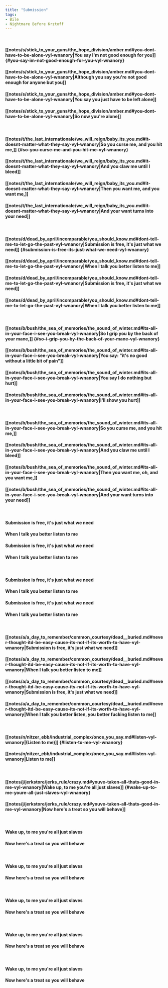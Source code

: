 ```yaml
---
title: "Submission"
tags:
- Bile
- Nightmare Before Krztoff
---
```

&nbsp;
#### [[notes/s/stick_to_your_guns/the_hope_division/amber.md#you-dont-have-to-be-alone-vyl-wnanory|You say I'm not good enough for you]] {#you-say-im-not-good-enough-for-you-vyl-wnanory}
#### [[notes/s/stick_to_your_guns/the_hope_division/amber.md#you-dont-have-to-be-alone-vyl-wnanory|Although you say you're not good enough for anyone but you]]
#### [[notes/s/stick_to_your_guns/the_hope_division/amber.md#you-dont-have-to-be-alone-vyl-wnanory|You say you just have to be left alone]]
#### [[notes/s/stick_to_your_guns/the_hope_division/amber.md#you-dont-have-to-be-alone-vyl-wnanory|So now you're alone]]
&nbsp;
#### [[notes/t/the_last_internationale/we_will_reign/baby_its_you.md#it-doesnt-matter-what-they-say-vyl-wnanory|So you curse me, and you hit me,]] {#so-you-curse-me-and-you-hit-me-vyl-wnanory}
#### [[notes/t/the_last_internationale/we_will_reign/baby_its_you.md#it-doesnt-matter-what-they-say-vyl-wnanory|And you claw me until I bleed]]
#### [[notes/t/the_last_internationale/we_will_reign/baby_its_you.md#it-doesnt-matter-what-they-say-vyl-wnanory|Then you want me, and you want me,]]
#### [[notes/t/the_last_internationale/we_will_reign/baby_its_you.md#it-doesnt-matter-what-they-say-vyl-wnanory|And your want turns into your need]]
&nbsp;
#### [[notes/d/dead_by_april/incomparable/you_should_know.md#dont-tell-me-to-let-go-the-past-vyl-wnanory|Submission is free, it's just what we need]] {#submission-is-free-its-just-what-we-need-vyl-wnanory}
#### [[notes/d/dead_by_april/incomparable/you_should_know.md#dont-tell-me-to-let-go-the-past-vyl-wnanory|When I talk you better listen to me]]
#### [[notes/d/dead_by_april/incomparable/you_should_know.md#dont-tell-me-to-let-go-the-past-vyl-wnanory|Submission is free, it's just what we need]]
#### [[notes/d/dead_by_april/incomparable/you_should_know.md#dont-tell-me-to-let-go-the-past-vyl-wnanory|When I talk you better listen to me]]
&nbsp;
#### [[notes/b/bush/the_sea_of_memories/the_sound_of_winter.md#its-all-in-your-face-i-see-you-break-vyl-wnanory|So I grip you by the back of your mane,]] {#so-i-grip-you-by-the-back-of-your-mane-vyl-wnanory}
#### [[notes/b/bush/the_sea_of_memories/the_sound_of_winter.md#its-all-in-your-face-i-see-you-break-vyl-wnanory|You say: "it's no good without a little bit of pain"]]
#### [[notes/b/bush/the_sea_of_memories/the_sound_of_winter.md#its-all-in-your-face-i-see-you-break-vyl-wnanory|You say I do nothing but hurt]]
#### [[notes/b/bush/the_sea_of_memories/the_sound_of_winter.md#its-all-in-your-face-i-see-you-break-vyl-wnanory|I'll show you hurt]]
&nbsp;
#### [[notes/b/bush/the_sea_of_memories/the_sound_of_winter.md#its-all-in-your-face-i-see-you-break-vyl-wnanory|So you curse me, and you hit me,]]
#### [[notes/b/bush/the_sea_of_memories/the_sound_of_winter.md#its-all-in-your-face-i-see-you-break-vyl-wnanory|And you claw me until I bleed]]
#### [[notes/b/bush/the_sea_of_memories/the_sound_of_winter.md#its-all-in-your-face-i-see-you-break-vyl-wnanory|Then you want me, oh, and you want me,]]
#### [[notes/b/bush/the_sea_of_memories/the_sound_of_winter.md#its-all-in-your-face-i-see-you-break-vyl-wnanory|And your want turns into your need]]
&nbsp;
#### Submission is free, it's just what we need
#### When I talk you better listen to me
#### Submission is free, it's just what we need
#### When I talk you better listen to me
&nbsp;
#### Submission is free, it's just what we need
#### When I talk you better listen to me
#### Submission is free, it's just what we need
#### When I talk you better listen to me
&nbsp;
#### [[notes/a/a_day_to_remember/common_courtesy/dead__buried.md#never-thought-itd-be-easy-cause-its-not-if-its-worth-to-have-vyl-wnanory|Submission is free, it's just what we need]]
#### [[notes/a/a_day_to_remember/common_courtesy/dead__buried.md#never-thought-itd-be-easy-cause-its-not-if-its-worth-to-have-vyl-wnanory|When I talk you better listen to me]]
#### [[notes/a/a_day_to_remember/common_courtesy/dead__buried.md#never-thought-itd-be-easy-cause-its-not-if-its-worth-to-have-vyl-wnanory|Submission is free, it's just what we need]]
#### [[notes/a/a_day_to_remember/common_courtesy/dead__buried.md#never-thought-itd-be-easy-cause-its-not-if-its-worth-to-have-vyl-wnanory|When I talk you better listen, you better fucking listen to me]]
&nbsp;
#### [[notes/n/nitzer_ebb/industrial_complex/once_you_say.md#listen-vyl-wnanory|(Listen to me)]] {#listen-to-me-vyl-wnanory}
#### [[notes/n/nitzer_ebb/industrial_complex/once_you_say.md#listen-vyl-wnanory|Listen to me]]
&nbsp;
#### [[notes/j/jerkstore/jerks_rule/crazy.md#youve-taken-all-thats-good-in-me-vyl-wnanory|Wake up, to me you're all just slaves]] {#wake-up-to-me-youre-all-just-slaves-vyl-wnanory}
#### [[notes/j/jerkstore/jerks_rule/crazy.md#youve-taken-all-thats-good-in-me-vyl-wnanory|Now here's a treat so you will behave]]
&nbsp;
#### Wake up, to me you're all just slaves
#### Now here's a treat so you will behave
&nbsp;
#### Wake up, to me you're all just slaves
#### Now here's a treat so you will behave
&nbsp;
#### Wake up, to me you're all just slaves
#### Now here's a treat so you will behave
&nbsp;
#### Wake up, to me you're all just slaves
#### Now here's a treat so you will behave
&nbsp;
#### Wake up, to me you're all just slaves
#### Now here's a treat so you will behave

